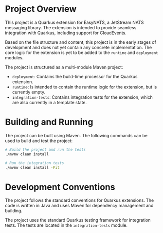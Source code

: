 # Project Overview

This project is a Quarkus extension for EasyNATS, a JetStream NATS messaging library. The extension is intended to provide seamless integration with Quarkus, including support for CloudEvents.

Based on the file structure and content, this project is in the early stages of development and does not yet contain any concrete implementation. The core logic for the extension is yet to be added to the `runtime` and `deployment` modules.

The project is structured as a multi-module Maven project:
- `deployment`: Contains the build-time processor for the Quarkus extension.
- `runtime`: Is intended to contain the runtime logic for the extension, but is currently empty.
- `integration-tests`: Contains integration tests for the extension, which are also currently in a template state.

# Building and Running

The project can be built using Maven. The following commands can be used to build and test the project:

```bash
# Build the project and run the tests
./mvnw clean install

# Run the integration tests
./mvnw clean install -Pit
```

# Development Conventions

The project follows the standard conventions for Quarkus extensions. The code is written in Java and uses Maven for dependency management and building.

The project uses the standard Quarkus testing framework for integration tests. The tests are located in the `integration-tests` module.
